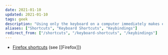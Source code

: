 ```yaml
---
date: 2021-01-10
updated: 2021-01-10
tags: geek
description: "Using only the keyboard on a computer immediately makes everything twice as slower, but on the long run four times faster"
aliases: ["Shortcuts", "Keyboard Shortcuts", "Keybindings"]
redirect_from: ["/shortcuts", "/keyboard-shortcuts", "/keybindings"]
---
```

- [Firefox shortcuts](https://support.mozilla.org/en-US/kb/keyboard-shortcuts-perform-firefox-tasks-quickly "Keyboard Shortcuts - Mozilla Support") (see [[Firefox]])